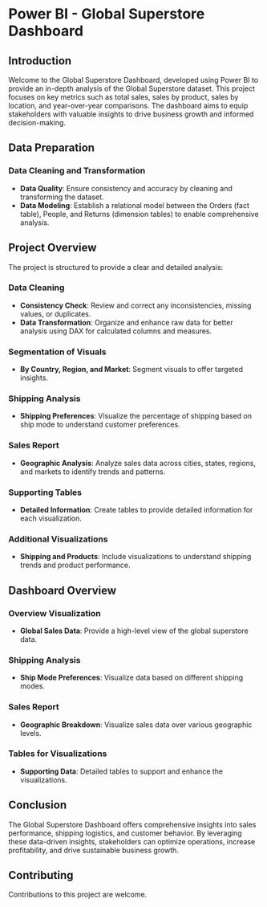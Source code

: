 # Power BI - Global Superstore Dashboard

## Introduction
Welcome to the Global Superstore Dashboard, developed using Power BI to provide an in-depth analysis of the Global Superstore dataset. This project focuses on key metrics such as total sales, sales by product, sales by location, and year-over-year comparisons. The dashboard aims to equip stakeholders with valuable insights to drive business growth and informed decision-making.

## Data Preparation

### Data Cleaning and Transformation
- **Data Quality**: Ensure consistency and accuracy by cleaning and transforming the dataset.
- **Data Modeling**: Establish a relational model between the Orders (fact table), People, and Returns (dimension tables) to enable comprehensive analysis.

## Project Overview
The project is structured to provide a clear and detailed analysis:

### Data Cleaning
- **Consistency Check**: Review and correct any inconsistencies, missing values, or duplicates.
- **Data Transformation**: Organize and enhance raw data for better analysis using DAX for calculated columns and measures.

### Segmentation of Visuals
- **By Country, Region, and Market**: Segment visuals to offer targeted insights.

### Shipping Analysis
- **Shipping Preferences**: Visualize the percentage of shipping based on ship mode to understand customer preferences.

### Sales Report
- **Geographic Analysis**: Analyze sales data across cities, states, regions, and markets to identify trends and patterns.

### Supporting Tables
- **Detailed Information**: Create tables to provide detailed information for each visualization.

### Additional Visualizations
- **Shipping and Products**: Include visualizations to understand shipping trends and product performance.

## Dashboard Overview
### Overview Visualization
- **Global Sales Data**: Provide a high-level view of the global superstore data.

### Shipping Analysis
- **Ship Mode Preferences**: Visualize data based on different shipping modes.

### Sales Report
- **Geographic Breakdown**: Visualize sales data over various geographic levels.

### Tables for Visualizations
- **Supporting Data**: Detailed tables to support and enhance the visualizations.

## Conclusion
The Global Superstore Dashboard offers comprehensive insights into sales performance, shipping logistics, and customer behavior. By leveraging these data-driven insights, stakeholders can optimize operations, increase profitability, and drive sustainable business growth.

## Contributing
Contributions to this project are welcome.
